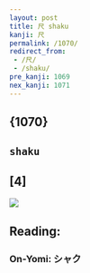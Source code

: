 ```yaml
---
layout: post
title: 尺 shaku
kanji: 尺
permalink: /1070/
redirect_from:
 - /尺/
 - /shaku/
pre_kanji: 1069
nex_kanji: 1071
---
```


## {1070}

## `shaku`

## [4]

<div class="stroke"><img src="E5B0BA.png" /></div>

## Reading:

### On-Yomi: シャク
